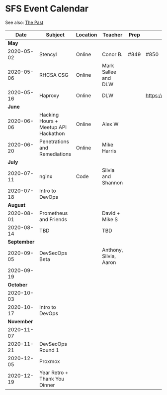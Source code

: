 # SFS Event Calendar

See also: [The Past](schedule-past.md)

| Date          | Subject   | Location     | Teacher           | Prep | Post | Promote | Payout |
| ------------- | --------- | ------------ | ----------------- | ---- | ---- | ------- | ------ |
| **May**       |
| 2020-05-02    | Stencyl | Online | Conor B. | #849 | #850 | #851 | #852 |
| 2020-05-06    | RHCSA CSG | Online | Mark Sallee and DLW |  |  |  |  |
| 2020-05-16    | Haproxy | Online | DLW |  | https://www.meetup.com/sofreeus/events/270351178/ |  |  |
| **June**      |
| 2020-06-06    | Hacking Hours + Meetup API Hackathon | Online | Alex W |  |  |  |  |
| 2020-06-20    | Penetrations and Remediations | Online | Mike Harris |  |  |  |  |
| **July**      |
| 2020-07-11    | nginx | Code | Silvia and Shannon |  |  |  |  |
| 2020-07-18    | Intro to DevOps |  |  |  |  |  |  |
| **August**    |
| 2020-08-01    | Prometheus and Friends |  | David + Mike S |  |  |  |  |
| 2020-08-14    | TBD |  | TBD |  |  |  |  |
| **September** |
| 2020-09-05    | DevSecOps Beta |  | Anthony, Silvia, Aaron |  |  |  |  |
| 2020-09-19    |  |  |  |  |  |  |  |
| **October**   |
| 2020-10-03    |  |  |  |  |  |  |  |
| 2020-10-17    | Intro to DevOps |  |  |  |  |  |  |
| **November**  |
| 2020-11-07    |  |  |  |  |  |  |  |
| 2020-11-21    | DevSecOps Round 1 |  |  |  |  |  |  |
| 2020-12-05    | Proxmox |  |  |  |  |  |  |
| 2020-12-19    | Year Retro + Thank You Dinner |  |  |  |  |  |  |